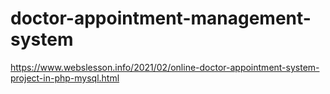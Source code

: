 # doctor-appointment-management-system
https://www.webslesson.info/2021/02/online-doctor-appointment-system-project-in-php-mysql.html

